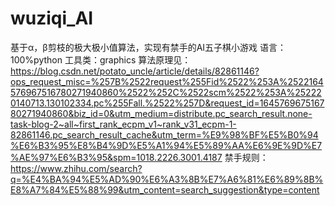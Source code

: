 # wuziqi_AI
基于α，β剪枝的极大极小值算法，实现有禁手的AI五子棋小游戏
语言：100%python 
工具类：graphics
算法原理见：https://blog.csdn.net/potato_uncle/article/details/82861146?ops_request_misc=%257B%2522request%255Fid%2522%253A%2522164576967516780271940860%2522%252C%2522scm%2522%253A%252220140713.130102334.pc%255Fall.%2522%257D&request_id=164576967516780271940860&biz_id=0&utm_medium=distribute.pc_search_result.none-task-blog-2~all~first_rank_ecpm_v1~rank_v31_ecpm-1-82861146.pc_search_result_cache&utm_term=%E9%98%BF%E5%B0%94%E6%B3%95%E8%B4%9D%E5%A1%94%E5%89%AA%E6%9E%9D%E7%AE%97%E6%B3%95&spm=1018.2226.3001.4187
禁手规则：https://www.zhihu.com/search?q=%E4%BA%94%E5%AD%90%E6%A3%8B%E7%A6%81%E6%89%8B%E8%A7%84%E5%88%99&utm_content=search_suggestion&type=content
